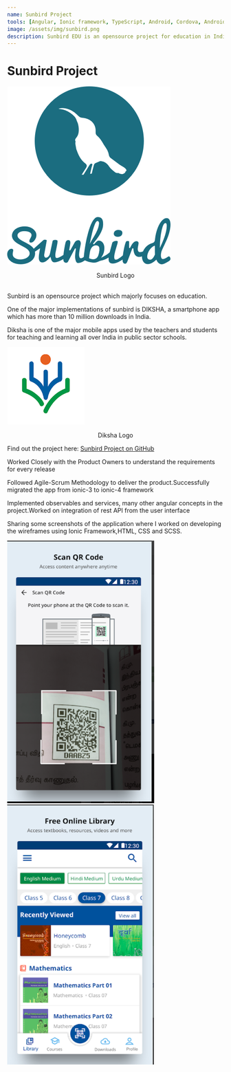 ```yaml
---
name: Sunbird Project
tools: [Angular, Ionic framework, TypeScript, Android, Cordova, Android Studio, HTML, CSS, Components]
image: /assets/img/sunbird.png
description: Sunbird EDU is an opensource project for education in India.
---
```


# Sunbird Project

![sunbird](/assets/img/sunbird.png)

<center>Sunbird Logo</center>

<br>

Sunbird is an opensource project which majorly focuses on education.

One of the major implementations of sunbird is DIKSHA, a smartphone app which has more than 10 million downloads in India.

Diksha is one of the major mobile apps used by the teachers and students for teaching and learning all over India in public sector schools.

![diksha](/assets/img/diksha.jpg)

<center>Diksha Logo</center>

Find out the project here: <a href="https://github.com/Sunbird-Ed/SunbirdEd-mobile" target="_blank">Sunbird Project on GitHub</a>

Worked Closely with the Product Owners to understand the requirements for every release

Followed Agile-Scrum Methodology to deliver the product.Successfully migrated the app from ionic-3 to ionic-4 framework

Implemented observables and services, many other angular concepts in the project.Worked on integration of rest API from the user interface

Sharing some screenshots of the application where I worked on developing the wireframes using Ionic Framework,HTML, CSS and SCSS.

![diksha_1](/assets/img/diksha_1.png)![diksha_2](/assets/img/diksha_2.png)

<br>

<br>

